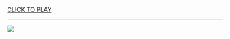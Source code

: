 
<a href="https://premium76.site?title=unblocked_google_games_g+&ref=13M">CLICK TO PLAY</a></h3>
<hr>

<a href="https://premium76.site?title=unblocked_google_games_g+&ref=13M"><img src="https://clearcache.store/games.png"></a>


